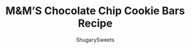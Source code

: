 ---
layout: ../../layouts/MarkdownPostLayout.astro
title: M&#038;M&#8217;S Chocolate Chip Cookie Bars Recipe
author: ShugarySweets
pubDate: 2019-02-19
description: "Chewy M&Ms Chocolate Chip Cookie Bars are thick and delicious and perfect when you need a quick dessert. Perfect for holidays and bake sales too!"
image_url: https://www.shugarysweets.com/wp-content/uploads/2019/02/chocolate-chip-cookie-bars-4.jpg
tags: ["Cookies","American"]
calories: 316
protein: 4
carbohydrates: 44
fats: 15
fiber: 1
ingredients: ["1 cup unsalted butter, softened","1 cup granulated sugar","1 cup light brown sugar, packed","2 large eggs","1 large egg yolk","2 tsp vanilla extract","3 cups all-purpose flour","1 tsp baking soda","1 tsp cornstarch","1 tsp kosher salt","1 1/2 cups semi-sweet chocolate chips","1 1/2 cups M&M's candies (any color or variety)"]
serves: 24
time: "45 minutes"
prepTime: "10 minutes"
instructions: ["Preheat oven to 350 degrees F. Line a 13x9 baking dish with parchment paper (or foil). Set aside.","In a large bowl, combine butter and sugars until well blended. Add in eggs, egg yolk, and vanilla extract. Mix until combined.","Add in flour, baking soda, cornstarch, and kosher salt just until combined. Fold in chocolate chips and M&M's.","Press cookie dough into baking dish.","Bake 35 minutes until lightly browned. Remove and cool completely.","Store in airtight container for up to 3 days."]
nutrition: ["316 calories","44 grams carbohydrates","53 milligrams cholesterol","15 grams fat","1 grams fiber","4 grams protein","9 grams saturated fat","171 grams sodium","30 grams sugar","0 grams trans fat","5 grams unsaturated fat"]
---